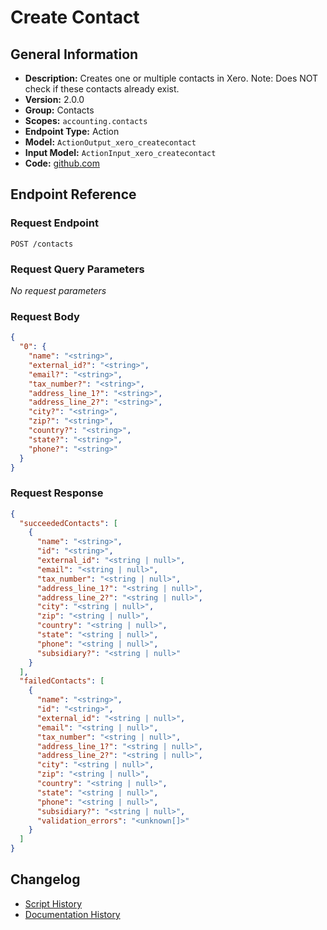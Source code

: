 <!-- BEGIN GENERATED CONTENT -->
# Create Contact

## General Information

- **Description:** Creates one or multiple contacts in Xero.
Note: Does NOT check if these contacts already exist.
- **Version:** 2.0.0
- **Group:** Contacts
- **Scopes:** `accounting.contacts`
- **Endpoint Type:** Action
- **Model:** `ActionOutput_xero_createcontact`
- **Input Model:** `ActionInput_xero_createcontact`
- **Code:** [github.com](https://github.com/NangoHQ/integration-templates/tree/main/integrations/xero/actions/create-contact.ts)


## Endpoint Reference

### Request Endpoint

`POST /contacts`

### Request Query Parameters

_No request parameters_

### Request Body

```json
{
  "0": {
    "name": "<string>",
    "external_id?": "<string>",
    "email?": "<string>",
    "tax_number?": "<string>",
    "address_line_1?": "<string>",
    "address_line_2?": "<string>",
    "city?": "<string>",
    "zip?": "<string>",
    "country?": "<string>",
    "state?": "<string>",
    "phone?": "<string>"
  }
}
```

### Request Response

```json
{
  "succeededContacts": [
    {
      "name": "<string>",
      "id": "<string>",
      "external_id": "<string | null>",
      "email": "<string | null>",
      "tax_number": "<string | null>",
      "address_line_1?": "<string | null>",
      "address_line_2?": "<string | null>",
      "city": "<string | null>",
      "zip": "<string | null>",
      "country": "<string | null>",
      "state": "<string | null>",
      "phone": "<string | null>",
      "subsidiary?": "<string | null>"
    }
  ],
  "failedContacts": [
    {
      "name": "<string>",
      "id": "<string>",
      "external_id": "<string | null>",
      "email": "<string | null>",
      "tax_number": "<string | null>",
      "address_line_1?": "<string | null>",
      "address_line_2?": "<string | null>",
      "city": "<string | null>",
      "zip": "<string | null>",
      "country": "<string | null>",
      "state": "<string | null>",
      "phone": "<string | null>",
      "subsidiary?": "<string | null>",
      "validation_errors": "<unknown[]>"
    }
  ]
}
```

## Changelog

- [Script History](https://github.com/NangoHQ/integration-templates/commits/main/integrations/xero/actions/create-contact.ts)
- [Documentation History](https://github.com/NangoHQ/integration-templates/commits/main/integrations/xero/actions/create-contact.md)

<!-- END  GENERATED CONTENT -->

